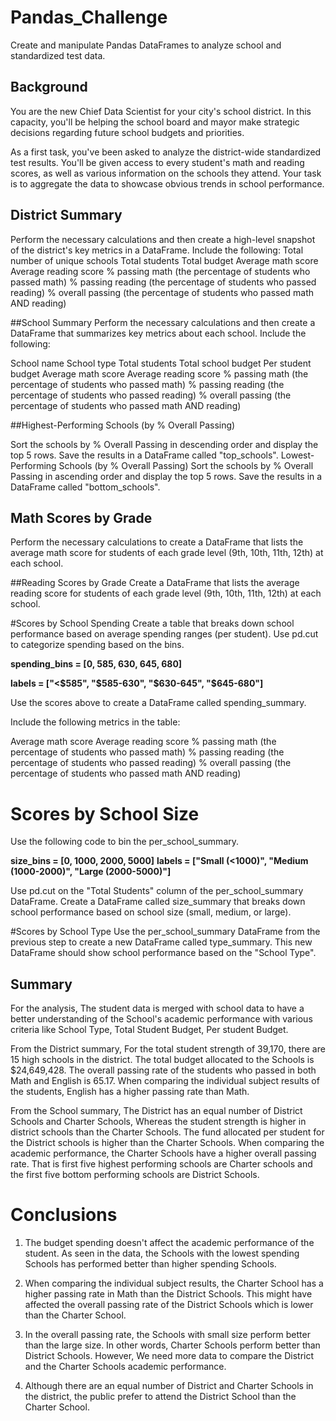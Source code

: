 # Pandas_Challenge

Create and manipulate Pandas DataFrames to analyze school and standardized test data.

## Background
You are the new Chief Data Scientist for your city's school district. In this capacity, 
you'll be helping the school board and mayor make strategic decisions regarding future school budgets and priorities.

As a first task, you've been asked to analyze the district-wide standardized test results. 
You'll be given access to every student's math and reading scores, as well as various information on the schools they attend. 
Your task is to aggregate the data to showcase obvious trends in school performance.

## District Summary
Perform the necessary calculations and then create a high-level snapshot of the district's key metrics in a DataFrame.
Include the following:
Total number of unique schools
Total students
Total budget
Average math score
Average reading score
% passing math (the percentage of students who passed math)
% passing reading (the percentage of students who passed reading)
% overall passing (the percentage of students who passed math AND reading)

##School Summary
Perform the necessary calculations and then create a DataFrame that summarizes key metrics about each school.
Include the following:

School name
School type
Total students
Total school budget
Per student budget
Average math score
Average reading score
% passing math (the percentage of students who passed math)
% passing reading (the percentage of students who passed reading)
% overall passing (the percentage of students who passed math AND reading)

##Highest-Performing Schools (by % Overall Passing)

Sort the schools by % Overall Passing in descending order and display the top 5 rows.
Save the results in a DataFrame called "top_schools".
Lowest-Performing Schools (by % Overall Passing)
Sort the schools by % Overall Passing in ascending order and display the top 5 rows.
Save the results in a DataFrame called "bottom_schools".

## Math Scores by Grade
Perform the necessary calculations to create a DataFrame that lists the average math score for students of each grade level (9th, 10th, 11th, 12th) at each school.

##Reading Scores by Grade
Create a DataFrame that lists the average reading score for students of each grade level (9th, 10th, 11th, 12th) at each school.

#Scores by School Spending
Create a table that breaks down school performance based on average spending ranges (per student).
Use pd.cut to categorize spending based on the bins.


**spending_bins = [0, 585, 630, 645, 680]**

**labels = ["<$585", "$585-630", "$630-645", "$645-680"]**

Use the scores above to create a DataFrame called spending_summary.

Include the following metrics in the table:

Average math score
Average reading score
% passing math (the percentage of students who passed math)
% passing reading (the percentage of students who passed reading)
% overall passing (the percentage of students who passed math AND reading)

# Scores by School Size
Use the following code to bin the per_school_summary.

**size_bins = [0, 1000, 2000, 5000]**
**labels = ["Small (<1000)", "Medium (1000-2000)", "Large (2000-5000)"]**

Use pd.cut on the "Total Students" column of the per_school_summary DataFrame.
Create a DataFrame called size_summary that breaks down school performance based on school size (small, medium, or large).

#Scores by School Type
Use the per_school_summary DataFrame from the previous step to create a new DataFrame called type_summary.
This new DataFrame should show school performance based on the "School Type".

## Summary 

For the analysis, The student data is merged with school data to have a better understanding of the School's academic performance
with various criteria like School Type,  Total Student Budget, Per student Budget.

From the District summary, For the total student strength of 39,170, there are 15 high schools in the district. 
The total budget allocated to the Schools is $24,649,428. The overall passing rate of the students who passed in both Math and English is 65.17.
 When comparing the individual subject results of the students, English has a higher passing rate than Math.

From the School summary, The District has an equal number of District  Schools and  Charter Schools, Whereas the student strength is
 higher in district schools than the Charter Schools.
The fund allocated per student for the District schools is higher than the Charter Schools.
When comparing the academic performance, the Charter Schools have a higher overall passing rate. 
That is first five highest performing schools are Charter schools and the first five bottom performing schools are District Schools.

# Conclusions
1. The budget spending doesn't affect the academic performance of the student. As seen in the data, the Schools with the lowest 
spending Schools has performed better than higher spending Schools.

2. When comparing the individual subject results, the Charter School has a higher passing rate in Math than the District Schools.
 This might have affected the overall passing rate of the District Schools which is lower than the Charter School.

3. In the overall passing rate, the Schools with small size perform better than the large size.
In other words, Charter Schools perform better than District Schools. 
However, We need more data to compare the District and the Charter Schools academic performance.
 4. Although there are an equal number of District and Charter Schools in the district, the public prefer to attend the District School 
than the Charter School.





